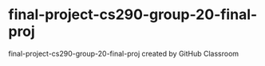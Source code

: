 # final-project-cs290-group-20-final-proj
final-project-cs290-group-20-final-proj created by GitHub Classroom
